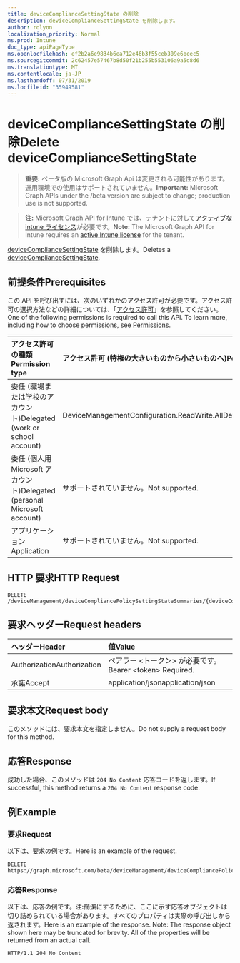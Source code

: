 ```yaml
---
title: deviceComplianceSettingState の削除
description: deviceComplianceSettingState を削除します。
author: rolyon
localization_priority: Normal
ms.prod: Intune
doc_type: apiPageType
ms.openlocfilehash: ef2b2a6e9834b6ea712e46b3f55ceb309e6beec5
ms.sourcegitcommit: 2c62457e57467b8d50f21b255b553106a9a5d8d6
ms.translationtype: MT
ms.contentlocale: ja-JP
ms.lasthandoff: 07/31/2019
ms.locfileid: "35949581"
---
```

# <a name="delete-devicecompliancesettingstate"></a><span data-ttu-id="ed4ad-103">deviceComplianceSettingState の削除</span><span class="sxs-lookup"><span data-stu-id="ed4ad-103">Delete deviceComplianceSettingState</span></span>

> <span data-ttu-id="ed4ad-104">**重要:** ベータ版の Microsoft Graph Api は変更される可能性があります。運用環境での使用はサポートされていません。</span><span class="sxs-lookup"><span data-stu-id="ed4ad-104">**Important:** Microsoft Graph APIs under the /beta version are subject to change; production use is not supported.</span></span>

> <span data-ttu-id="ed4ad-105">**注:** Microsoft Graph API for Intune では、テナントに対して[アクティブな intune ライセンス](https://go.microsoft.com/fwlink/?linkid=839381)が必要です。</span><span class="sxs-lookup"><span data-stu-id="ed4ad-105">**Note:** The Microsoft Graph API for Intune requires an [active Intune license](https://go.microsoft.com/fwlink/?linkid=839381) for the tenant.</span></span>

<span data-ttu-id="ed4ad-106">[deviceComplianceSettingState](../resources/intune-deviceconfig-devicecompliancesettingstate.md) を削除します。</span><span class="sxs-lookup"><span data-stu-id="ed4ad-106">Deletes a [deviceComplianceSettingState](../resources/intune-deviceconfig-devicecompliancesettingstate.md).</span></span>

## <a name="prerequisites"></a><span data-ttu-id="ed4ad-107">前提条件</span><span class="sxs-lookup"><span data-stu-id="ed4ad-107">Prerequisites</span></span>
<span data-ttu-id="ed4ad-p101">この API を呼び出すには、次のいずれかのアクセス許可が必要です。アクセス許可の選択方法などの詳細については、「[アクセス許可](/graph/permissions-reference)」を参照してください。</span><span class="sxs-lookup"><span data-stu-id="ed4ad-p101">One of the following permissions is required to call this API. To learn more, including how to choose permissions, see [Permissions](/graph/permissions-reference).</span></span>

|<span data-ttu-id="ed4ad-110">アクセス許可の種類</span><span class="sxs-lookup"><span data-stu-id="ed4ad-110">Permission type</span></span>|<span data-ttu-id="ed4ad-111">アクセス許可 (特権の大きいものから小さいものへ)</span><span class="sxs-lookup"><span data-stu-id="ed4ad-111">Permissions (from most to least privileged)</span></span>|
|:---|:---|
|<span data-ttu-id="ed4ad-112">委任 (職場または学校のアカウント)</span><span class="sxs-lookup"><span data-stu-id="ed4ad-112">Delegated (work or school account)</span></span>|<span data-ttu-id="ed4ad-113">DeviceManagementConfiguration.ReadWrite.All</span><span class="sxs-lookup"><span data-stu-id="ed4ad-113">DeviceManagementConfiguration.ReadWrite.All</span></span>|
|<span data-ttu-id="ed4ad-114">委任 (個人用 Microsoft アカウント)</span><span class="sxs-lookup"><span data-stu-id="ed4ad-114">Delegated (personal Microsoft account)</span></span>|<span data-ttu-id="ed4ad-115">サポートされていません。</span><span class="sxs-lookup"><span data-stu-id="ed4ad-115">Not supported.</span></span>|
|<span data-ttu-id="ed4ad-116">アプリケーション</span><span class="sxs-lookup"><span data-stu-id="ed4ad-116">Application</span></span>|<span data-ttu-id="ed4ad-117">サポートされていません。</span><span class="sxs-lookup"><span data-stu-id="ed4ad-117">Not supported.</span></span>|

## <a name="http-request"></a><span data-ttu-id="ed4ad-118">HTTP 要求</span><span class="sxs-lookup"><span data-stu-id="ed4ad-118">HTTP Request</span></span>
<!-- {
  "blockType": "ignored"
}
-->
``` http
DELETE /deviceManagement/deviceCompliancePolicySettingStateSummaries/{deviceCompliancePolicySettingStateSummaryId}/deviceComplianceSettingStates/{deviceComplianceSettingStateId}
```

## <a name="request-headers"></a><span data-ttu-id="ed4ad-119">要求ヘッダー</span><span class="sxs-lookup"><span data-stu-id="ed4ad-119">Request headers</span></span>
|<span data-ttu-id="ed4ad-120">ヘッダー</span><span class="sxs-lookup"><span data-stu-id="ed4ad-120">Header</span></span>|<span data-ttu-id="ed4ad-121">値</span><span class="sxs-lookup"><span data-stu-id="ed4ad-121">Value</span></span>|
|:---|:---|
|<span data-ttu-id="ed4ad-122">Authorization</span><span class="sxs-lookup"><span data-stu-id="ed4ad-122">Authorization</span></span>|<span data-ttu-id="ed4ad-123">ベアラー &lt;トークン&gt; が必要です。</span><span class="sxs-lookup"><span data-stu-id="ed4ad-123">Bearer &lt;token&gt; Required.</span></span>|
|<span data-ttu-id="ed4ad-124">承諾</span><span class="sxs-lookup"><span data-stu-id="ed4ad-124">Accept</span></span>|<span data-ttu-id="ed4ad-125">application/json</span><span class="sxs-lookup"><span data-stu-id="ed4ad-125">application/json</span></span>|

## <a name="request-body"></a><span data-ttu-id="ed4ad-126">要求本文</span><span class="sxs-lookup"><span data-stu-id="ed4ad-126">Request body</span></span>
<span data-ttu-id="ed4ad-127">このメソッドには、要求本文を指定しません。</span><span class="sxs-lookup"><span data-stu-id="ed4ad-127">Do not supply a request body for this method.</span></span>

## <a name="response"></a><span data-ttu-id="ed4ad-128">応答</span><span class="sxs-lookup"><span data-stu-id="ed4ad-128">Response</span></span>
<span data-ttu-id="ed4ad-129">成功した場合、このメソッドは `204 No Content` 応答コードを返します。</span><span class="sxs-lookup"><span data-stu-id="ed4ad-129">If successful, this method returns a `204 No Content` response code.</span></span>

## <a name="example"></a><span data-ttu-id="ed4ad-130">例</span><span class="sxs-lookup"><span data-stu-id="ed4ad-130">Example</span></span>

### <a name="request"></a><span data-ttu-id="ed4ad-131">要求</span><span class="sxs-lookup"><span data-stu-id="ed4ad-131">Request</span></span>
<span data-ttu-id="ed4ad-132">以下は、要求の例です。</span><span class="sxs-lookup"><span data-stu-id="ed4ad-132">Here is an example of the request.</span></span>
``` http
DELETE https://graph.microsoft.com/beta/deviceManagement/deviceCompliancePolicySettingStateSummaries/{deviceCompliancePolicySettingStateSummaryId}/deviceComplianceSettingStates/{deviceComplianceSettingStateId}
```

### <a name="response"></a><span data-ttu-id="ed4ad-133">応答</span><span class="sxs-lookup"><span data-stu-id="ed4ad-133">Response</span></span>
<span data-ttu-id="ed4ad-p102">以下は、応答の例です。注:簡潔にするために、ここに示す応答オブジェクトは切り詰められている場合があります。すべてのプロパティは実際の呼び出しから返されます。</span><span class="sxs-lookup"><span data-stu-id="ed4ad-p102">Here is an example of the response. Note: The response object shown here may be truncated for brevity. All of the properties will be returned from an actual call.</span></span>
``` http
HTTP/1.1 204 No Content
```





